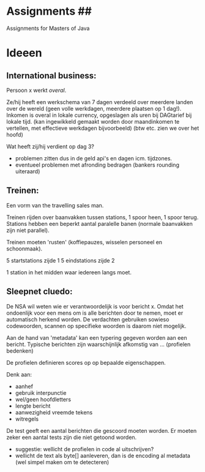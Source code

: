 Assignments ##
===================

Assignments for Masters of Java

# Ideeen

## International business:
Persoon x werkt _overal_.

Ze/hij heeft een werkschema van 7 dagen verdeeld over meerdere landen over de wereld (geen volle werkdagen, meerdere plaatsen op 1 dag!).
Inkomen is overal in lokale currency, opgeslagen als uren bij DAGtarief bij lokale tijd. (kan ingewikkeld gemaakt worden door maandinkomen te vertellen, met effectieve werkdagen bijvoorbeeld)
(btw etc. zien we over het hoofd)

Wat heeft zij/hij verdient op dag 3?

- problemen zitten dus in de geld api's en dagen icm. tijdzones.
- eventueel problemen met afronding bedragen (bankers rounding uiteraard)

## Treinen:
Een vorm van the travelling sales man.

Treinen rijden over baanvakken tussen stations, 1 spoor heen, 1 spoor terug.
Stations hebben een beperkt aantal paralelle banen (normale baanvakken zijn niet parallel).

Treinen moeten 'rusten' (koffiepauzes, wisselen personeel en schoonmaak).

5 startstations zijde 1
5 eindstations zijde 2

1 station in het midden waar iedereen langs moet.

## Sleepnet cluedo:
De NSA wil weten wie er verantwoordelijk is voor bericht x.
Omdat het ondoenlijk voor een mens om is alle berichten door te nemen, moet er automatisch herkend worden.
De verdachten gebruiken sowieso codewoorden, scannen op specifieke woorden is daarom niet mogelijk.

Aan de hand van 'metadata' kan een typering gegeven worden aan een bericht.
Typische berichten zijn waarschijnlijk afkomstig van ... (profielen bedenken)

De profielen definieren scores op op bepaalde eigenschappen.

Denk aan:
- aanhef
- gebruik interpunctie
- wel/geen hoofdletters
- lengte bericht
- aanwezigheid vreemde tekens
- witregels

De test geeft een aantal berichten die gescoord moeten worden.
Er moeten zeker een aantal tests zijn die niet getoond worden.

- suggestie: wellicht de profielen in code al uitschrijven?
- wellicht de text als byte[] aanleveren, dan is de encoding al metadata (wel simpel maken om te detecteren)